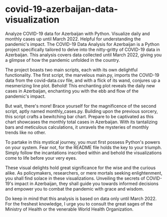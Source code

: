 # covid-19-azerbaijan-data-visualization
Analyze COVID-19 data for Azerbaijan with Python. Visualize daily and monthly cases up until March 2022. Helpful for understanding the pandemic's impact.
The COVID-19 Data Analysis for Azerbaijan is a Python project specifically tailored to delve into the nitty-gritty of COVID-19 data in Azerbaijan. This analysis covers data collected until March 2022, giving you a glimpse of how the pandemic unfolded in the country.

The project boasts two main scripts, each with its own delightful functionality. The first script, the marvelous main.py, imports the COVID-19 data from the covid-data.csv file, and with a flick of its wand, conjures up a mesmerizing line plot. Behold! This enchanting plot reveals the daily new cases in Azerbaijan, enchanting you with the ebb and flow of the pandemic's impact.

But wait, there's more! Brace yourself for the magnificence of the second script, aptly named monthly_cases.py. Building upon the previous sorcery, this script crafts a bewitching bar chart. Prepare to be captivated as this chart showcases the monthly total cases in Azerbaijan. With its tantalizing bars and meticulous calculations, it unravels the mysteries of monthly trends like no other.

To partake in this mystical journey, you must first possess Python's powers on your system. Fear not, for the README file holds the key to your triumph. Simply follow the incantations inscribed within and behold the visualizations come to life before your very eyes.

These visual delights hold great significance for the wise and the curious alike. As policymakers, researchers, or mere mortals seeking enlightenment, you shall find solace in these visualizations. Unveiling the secrets of COVID-19's impact in Azerbaijan, they shall guide you towards informed decisions and empower you to combat the pandemic with grace and wisdom.

Do keep in mind that this analysis is based on data only until March 2022. For the freshest knowledge, I urge you to consult the great sages of the Ministry of Health or the venerable World Health Organization.

